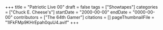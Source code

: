 +++
title = "Patriotic Live 00"
draft = false
tags = ["Showtapes"]
categories = ["Chuck E. Cheese's"]
startDate = "2000-00-00"
endDate = "0000-00-00"
contributors = ["The 64th Gamer"]
citations = []
pageThumbnailFile = "1IFkFMp9KHrEpah0quU4.avif"
+++
